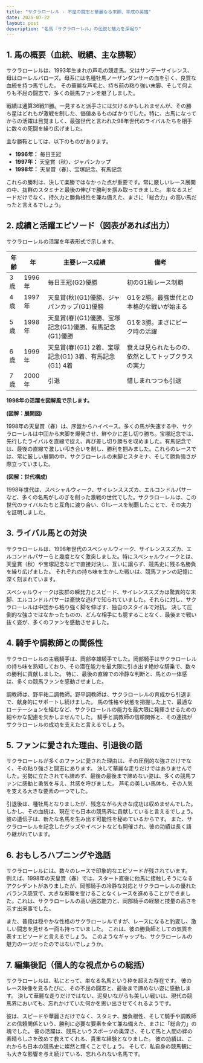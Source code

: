 ```yaml
---
title: "サクラローレル - 不屈の闘志と華麗なる末脚、平成の英雄"
date: 2025-07-22
layout: post
description: "名馬『サクラローレル』の伝説と魅力を深堀り"
---
```


## 1. 馬の概要（血統、戦績、主な勝鞍）

サクラローレルは、1993年生まれの芦毛の競走馬。父はサンデーサイレンス、母はローレルバローズ。母系には名種牡馬ノーザンダンサーの血を引く、良質な血統を持つ馬でした。  その華麗な芦毛と、持ち前の粘り強い末脚、そして何よりも不屈の闘志で、多くの競馬ファンを魅了しました。

戦績は通算36戦11勝。一見すると派手さには欠けるかもしれませんが、その勝ち星はどれもが激戦を制した、価値あるものばかりでした。特に、古馬になってからの活躍は目覚ましく、最強世代と言われた98年世代のライバルたちを相手に数々の死闘を繰り広げました。

主な勝鞍としては、以下のものがあります。

* **1996年：**  毎日王冠
* **1997年：**  天皇賞（秋）、ジャパンカップ
* **1998年：**  天皇賞（春）、宝塚記念、有馬記念


これらの勝利は、決して楽勝ではなかった点が重要です。常に厳しいレース展開の中、抜群のスタミナと最後の伸びで勝利を掴み取ってきました。  単なるスピードだけでなく、持久力と勝負根性を兼ね備えた、まさに「総合力」の高い馬だったと言えるでしょう。


## 2. 成績と活躍エピソード（図表があれば出力）


サクラローレルの活躍を年表形式で示します。

| 年齢 | 年 | 主要レース成績 | 備考 |
|---|---|---|---|
| 3歳 | 1996年 |  毎日王冠(G2)優勝 | 初のG1級レース制覇 |
| 4歳 | 1997年 | 天皇賞(秋)(G1)優勝、ジャパンカップ(G1)優勝 |  G1を2勝。最強世代との本格的な戦いが始まる |
| 5歳 | 1998年 | 天皇賞(春)(G1)優勝、宝塚記念(G1)優勝、有馬記念(G1)優勝 |  G1を3勝。まさにピーク時の活躍 |
| 6歳 | 1999年 |  天皇賞(春)(G1) 2着、宝塚記念(G1) 3着、有馬記念(G1) 4着 |  衰えは見られたものの、依然としてトップクラスの実力 |
| 7歳 | 2000年 |  引退 |  惜しまれつつも引退 |


**1998年の活躍を図解風で示します。**

**(図解：展開図)**

1998年の天皇賞（春）は、序盤からハイペース。多くの馬が失速する中、サクラローレルは中団から末脚を爆発させ、鮮やかに差し切り勝ち。宝塚記念では、先行したライバルを直線で捉え、再び差し切り勝ちを収めました。有馬記念では、最後の直線で激しい叩き合いを制し、勝利を掴みました。これらのレースでは、常に厳しい展開の中、サクラローレルの末脚とスタミナ、そして勝負強さが際立っていました。


**(図解：世代構成)**

1998年世代は、スペシャルウィーク、サイレンススズカ、エルコンドルパサーなど、多くの名馬がしのぎを削った激戦の世代でした。サクラローレルは、この世代のライバルたちと互角に渡り合い、G1レースを制覇したことで、その実力を証明しました。


## 3. ライバル馬との対決


サクラローレルは、1998年世代のスペシャルウィーク、サイレンススズカ、エルコンドルパサーらと幾度となく激突しました。特にスペシャルウィークとは、天皇賞（秋）や宝塚記念などで直接対決し、互いに譲らず、競馬史に残る名勝負を繰り広げました。  それぞれの持ち味を生かした戦いは、競馬ファンの記憶に深く刻まれています。


スペシャルウィークは抜群の瞬発力とスピード、サイレンススズカは驚異的な末脚、エルコンドルパサーは豪快な逃げで知られていました。それらに対し、サクラローレルは中団から粘り強く脚を伸ばす、独自のスタイルで対抗。  決して圧倒的な強さではなかったものの、どんな相手にも臆することなく、最後まで戦い抜く姿が、多くのファンを感動させました。


## 4. 騎手や調教師との関係性


サクラローレルの主戦騎手は、岡部幸雄騎手でした。岡部騎手はサクラローレルの持ち味を熟知しており、その潜在能力を最大限に引き出す絶妙な騎乗で、数々の勝利に貢献しました。  特に、最後の直線での冷静な判断と、馬との一体感は、多くの競馬ファンを感動させました。


調教師は、野平祐二調教師。野平調教師は、サクラローレルの育成から引退まで、献身的にサポートし続けました。  馬の性格や状態を把握した上で、最適なローテーションを組むなど、サクラローレルの能力を最大限に発揮させるための細やかな配慮を欠かしませんでした。 騎手と調教師の信頼関係と、その連携がサクラローレルの成功を支えたと言えるでしょう。


## 5. ファンに愛された理由、引退後の話


サクラローレルが多くのファンに愛された理由は、その圧倒的な強さだけでなく、その粘り強さと闘志にあります。  決して華麗な走りだけではありませんでした。劣勢に立たされても諦めず、最後の最後まで諦めない姿は、多くの競馬ファンに感動と勇気を与え、共感を呼びました。  芦毛の美しい馬体も、その人気を支える大きな要素の一つでした。


引退後は、種牡馬となりましたが、残念ながら大きな成功は収めませんでした。しかし、その血統は、現在でも日本の競馬界に貢献していると言えるでしょう。  彼の遺伝子は、新たな名馬を生み出す可能性を秘めているからです。  また、サクラローレルを記念したグッズやイベントなども開催され、彼の功績は長く語り継がれています。


## 6. おもしろハプニングや逸話


サクラローレルには、数々のレースで印象的なエピソードが残されています。  例えば、1998年の天皇賞（春）では、スタート直後に他馬に接触しそうになるアクシデントがありましたが、岡部騎手の冷静な対応とサクラローレルの優れたバランス感覚で、大きな影響を受けることなくレースを進めることができました。これは、サクラローレルの高い適応能力と、岡部騎手の経験と技量の高さを示す出来事でした。


また、普段は穏やかな性格のサクラローレルですが、レースになると豹変し、激しい闘志を見せる一面も持っていました。  これは、彼の勝負師としての気質を表すエピソードと言えるでしょう。  このようなギャップも、サクラローレルの魅力の一つだったのではないでしょうか。


## 7. 編集後記（個人的な視点からの総括）


サクラローレルは、私にとって、単なる名馬という枠を超えた存在です。  彼のレース映像を見るたびに、その不屈の闘志と、最後まで諦めない姿に感動します。  決して華麗な走りだけではない、泥臭いながらも美しい戦いは、現代の競馬界においても、忘れかけていた何かを思い出させてくれるようです。


彼は、スピードや華麗さだけでなく、スタミナ、勝負根性、そして騎手や調教師との信頼関係という、勝利に必要な要素を全て兼ね備えた、まさに「総合力」の塊でした。  彼の活躍は、競馬というスポーツの奥深さ、そして馬と人間の絆の素晴らしさを改めて教えてくれる、貴重な経験となりました。  彼の功績は、これからも日本の競馬史に燦然と輝くことでしょう。  そして、私自身の競馬観にも大きな影響を与え続けている、忘れられない名馬です。
